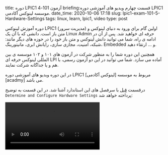 title: دوره LPIC1 آزمون 101-4
briefing:قسمت چهارم ویدیو های آموزشی دوره LPIC1 موسسه لینوکس آکادمی.
date_time: 2020-10-06 17:18
slug: lpic1-exam-101-5-Hardware-Settings
tags: linux, learn, lpic1, video
type: post

دوره آموزش لینوکس LPIC1 (مدیریت سرور) اولین گام برای ورود به دنیای لینوکس و متن باز است. دانشی که با آن یک Linux Admin حرفه ای خواهید شد.
پس از آن در ادامه ی راه، شما می توانید دانش لینوکس و متن باز خود را در حوزه های دیگر مانند: شبکه، امنیت، مجازی سازی،  رایانش ابری، مانیتورینگ، Embedded و ... ارتقاء دهید.


همچنین این دوره شما را به منظور شرکت در آزمون های  ۱۰۱ و ۱۰۲ موسسه ی بین المللی لینوکس حرفه ای LPI آماده می سازد. شما می توانید در این دو آزمون رسمی، با هم و یا جداگانه شرکت نمایند.


در این دوره ویدیو های آموزشی دوره LPIC1 مربوط به موسسه [لینوکس آکادمی][acadmy] می باشد.

درقسمت [قبل][last] با سرفصل های این استاندارد آشنا شد. در این قسمت به توضیح `Determine and Configure Hardware Settings` پرداخته خواهد شد:


<link href="https://unpkg.com/video.js/dist/video-js.css" rel="stylesheet">
  <script src="https://unpkg.com/video.js/dist/video.js"></script>
  <script src="https://unpkg.com/videojs-contrib-hls/dist/videojs-contrib-hls.js"></script>
<div >
<video id="my_video_1" class="video-js vjs-fluid vjs-default-skin" controls preload="auto" data-setup='{}'>
    <source src="https://shgn.ir/media/learn/videos/lpic1/LPIC-1-System-Administrator-Exam_101-5-Hardware-Settings/playlist.m3u8" type="application/x-mpegURL">
  </video>
</div>
<script>
var player = videojs('my_video_1');
player.play();
</script>




[last]: https://shgn.ir/2020-09-19/lpic1-exam-101-Syllabus.html